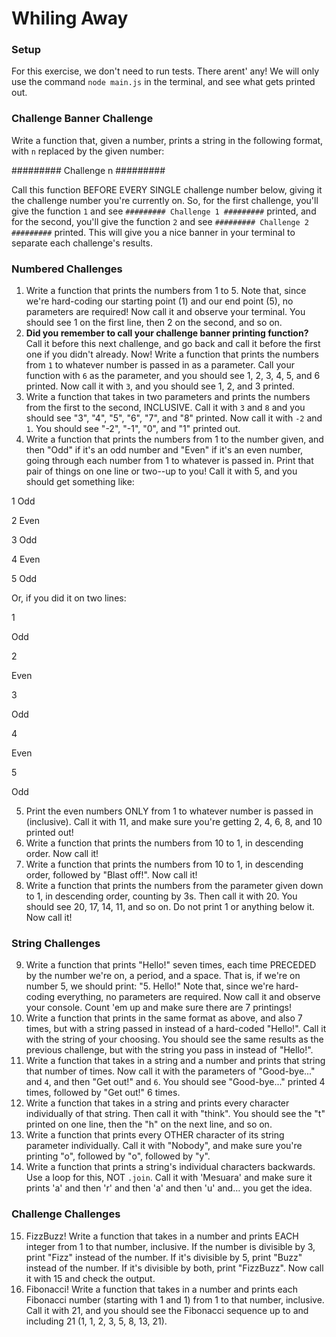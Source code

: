 # Whiling Away

### Setup

For this exercise, we don't need to run tests. There arent' any! We will only use the command 
`node main.js` in the terminal, and see what gets printed out. 


### Challenge Banner Challenge

Write a function that, given a number, prints a string in the following format, with `n` replaced by the given number:

######### Challenge n #########

Call this function BEFORE EVERY SINGLE challenge number below, giving it the challenge number you're currently on. So, for the first challenge, you'll give the function `1` and see `######### Challenge 1 #########` printed, and for the second, you'll give the function `2` and see `######### Challenge 2 #########` printed. This will give you a nice banner in your terminal to separate each challenge's results.


### Numbered Challenges

1. Write a function that prints the numbers from 1 to 5. Note that, since we're hard-coding our starting point (1) and our end point (5), no parameters are required! Now call it and observe your terminal. You should see 1 on the first line, then 2 on the second, and so on.
2. **Did you remember to call your challenge banner printing function?** Call it before this next challenge, and go back and call it before the first one if you didn't already. Now! Write a function that prints the numbers from `1` to whatever number is passed in as a parameter. Call your function with `6` as the parameter, and you should see 1, 2, 3, 4, 5, and 6 printed. Now call it with `3`, and you should see 1, 2, and 3 printed.
3. Write a function that takes in two parameters and prints the numbers from the first to the second, INCLUSIVE. Call it with `3` and `8` and you should see "3", "4", "5", "6", "7", and "8" printed. Now call it with `-2` and `1`. You should see "-2", "-1", "0", and "1" printed out.
4. Write a function that prints the numbers from 1 to the number given, and then "Odd" if it's an odd number and "Even" if it's an even number, going through each number from 1 to whatever is passed in. Print that pair of things on one line or two--up to you! Call it with 5, and you should get something like:

1 Odd

2 Even

3 Odd

4 Even

5 Odd

Or, if you did it on two lines:

1

Odd

2

Even

3

Odd

4

Even

5

Odd

5. Print the even numbers ONLY from 1 to whatever number is passed in (inclusive). Call it with 11, and make sure you're getting 2, 4, 6, 8, and 10 printed out!
6. Write a function that prints the numbers from 10 to 1, in descending order. Now call it!
7. Write a function that prints the numbers from 10 to 1, in descending order, followed by "Blast off!". Now call it!
8. Write a function that prints the numbers from the parameter given down to 1, in descending order, counting by 3s. Then call it with 20. You should see 20, 17, 14, 11, and so on. Do not print 1 or anything below it. Now call it!


### String Challenges

9. Write a function that prints "Hello!" seven times, each time PRECEDED by the number we're on, a period, and a space. That is, if we're on number 5, we should print: "5. Hello!" Note that, since we're hard-coding everything, no parameters are required. Now call it and observe your console. Count 'em up and make sure there are 7 printings!
10. Write a function that prints in the same format as above, and also 7 times, but with a string passed in instead of a hard-coded "Hello!". Call it with the string of your choosing. You should see the same results as the previous challenge, but with the string you pass in instead of "Hello!".
11. Write a function that takes in a string and a number and prints that string that number of times. Now call it with the parameters of "Good-bye..." and `4`, and then "Get out!" and `6`. You should see "Good-bye..." printed 4 times, followed by "Get out!" 6 times.
12. Write a function that takes in a string and prints every character individually of that string. Then call it with "think". You should see the "t" printed on one line, then the "h" on the next line, and so on.
13. Write a function that prints every OTHER character of its string parameter individually. Call it with "Nobody", and make sure you're printing "o", followed by "o", followed by "y".
14. Write a function that prints a string's individual characters backwards. Use a loop for this, NOT `.join`. Call it with 'Mesuara' and make sure it prints 'a' and then 'r' and then 'a' and then 'u' and… you get the idea.


### Challenge Challenges

15. FizzBuzz! Write a function that takes in a number and prints EACH integer from 1 to that number, inclusive. If the number is divisible by 3, print "Fizz" instead of the number. If it's divisible by 5, print "Buzz" instead of the number. If it's divisible by both, print "FizzBuzz". Now call it with 15 and check the output.
16. Fibonacci! Write a function that takes in a number and prints each Fibonacci number (starting with 1 and 1) from 1 to that number, inclusive. Call it with 21, and you should see the Fibonacci sequence up to and including 21 (1, 1, 2, 3, 5, 8, 13, 21).
